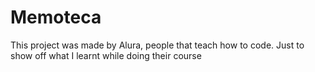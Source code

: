 # Memoteca

This project was made by Alura, people that teach how to code. Just to show off what I learnt while doing their course
